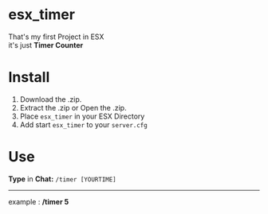 # esx_timer

That's my first Project in ESX  
it's just **Timer Counter**    

# Install  
1. Download the .zip.
2. Extract the .zip or Open the .zip.
3. Place ``esx_timer`` in your ESX Directory
4. Add start ``esx_timer`` to your ``server.cfg``

# Use

**Type** in **Chat:** ``/timer [YOURTIME]``<hr>
example : **/timer 5**<br>


